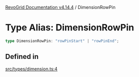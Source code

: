[RevoGrid Documentation v4.14.4](README.md) / DimensionRowPin

# Type Alias: DimensionRowPin

```ts
type DimensionRowPin: "rowPinStart" | "rowPinEnd";
```

## Defined in

[src/types/dimension.ts:4](https://github.com/revolist/revogrid/blob/a32d3a869ff2d770043cd2738815e885c8f5d1a9/src/types/dimension.ts#L4)
